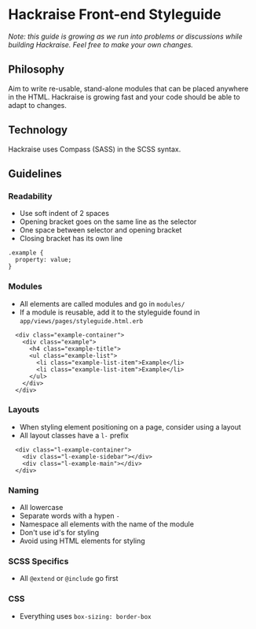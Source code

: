 # Hackraise Front-end Styleguide

_Note: this guide is growing as we run into problems or discussions while building Hackraise. Feel free to make your own changes._

## Philosophy

Aim to write re-usable, stand-alone modules that can be placed anywhere in the HTML. Hackraise is growing fast and your code should be able to adapt to changes.

## Technology

Hackraise uses Compass (SASS) in the SCSS syntax.

## Guidelines

### Readability

- Use soft indent of 2 spaces
- Opening bracket goes on the same line as the selector
- One space between selector and opening bracket
- Closing bracket has its own line

```
.example {
  property: value;
}
```

### Modules

- All elements are called modules and go in `modules/`
- If a module is reusable, add it to the styleguide found in `app/views/pages/styleguide.html.erb`

```
  <div class="example-container">
    <div class="example">
      <h4 class="example-title">
      <ul class="example-list">
        <li class="example-list-item">Example</li>
        <li class="example-list-item">Example</li>
      </ul>
    </div>
  </div>
```

### Layouts

- When styling element positioning on a page, consider using a layout
- All layout classes have a `l-` prefix

```
  <div class="l-example-container">
    <div class="l-example-sidebar"></div>
    <div class="l-example-main"></div>
  </div>
```

### Naming

- All lowercase
- Separate words with a hypen `-`
- Namespace all elements with the name of the module
- Don't use id's for styling
- Avoid using HTML elements for styling

### SCSS Specifics

- All `@extend` or `@include` go first

### CSS

- Everything uses `box-sizing: border-box`
